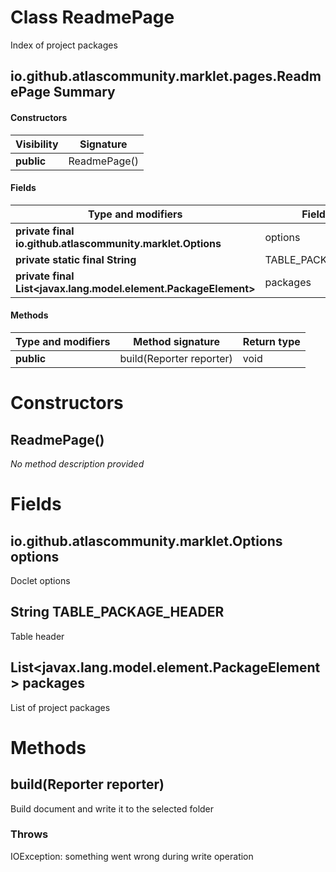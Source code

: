Class ReadmePage
================
Index of project packages

io.github.atlascommunity.marklet.pages.ReadmePage Summary
-------
#### Constructors
| Visibility | Signature    |
| ---------- | ------------ |
| **public** | ReadmePage() |
#### Fields
| Type and modifiers                                              | Field name           |
| --------------------------------------------------------------- | -------------------- |
| **private final io.github.atlascommunity.marklet.Options**      | options              |
| **private static final String**                                 | TABLE_PACKAGE_HEADER |
| **private final List<javax.lang.model.element.PackageElement>** | packages             |
#### Methods
| Type and modifiers | Method signature         | Return type |
| ------------------ | ------------------------ | ----------- |
| **public**         | build(Reporter reporter) | void        |

Constructors
============
ReadmePage()
------------
*No method description provided*



Fields
======
io.github.atlascommunity.marklet.Options options
------------------------------------------------
Doclet options


String TABLE_PACKAGE_HEADER
-------------------------------------
Table header


List<javax.lang.model.element.PackageElement> packages
----------------------------------------------------------------
List of project packages



Methods
=======
build(Reporter reporter)
------------------------
Build document and write it to the selected folder

### Throws

IOException: something went wrong during write operation




